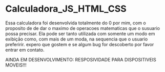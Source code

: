 # Calculadora_JS_HTML_CSS
Essa calculadora foi desenvolvida totalmente do 0 por mim, com o proposito de de dar o maximo de operacoes matematicas que o susuario possa precisar.
Ela pode ser tanto utilizada com somente um modo em exibição como, com mais de um moda, na sequencia que o usuario preferirir.
expero que gostem e se algum bug for descoberto por favor entrar em contato.

AINDA EM DESENVOLVIMENTO: RESPOSIVIDADE PARA DISPOSITIVEIS MOVEIS!!!
